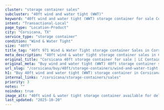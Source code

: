 ```yaml
---
cluster: "storage container sales"
subcluster: "40ft wind and water tight (WWT)"
keyword: "40ft wind and water tight (WWT) storage container for sale Corsicana, TX"
intent: "Transactional-Local"
page_type: "Location-Product"
city: "Corsicana, TX"
service_type: "storage container"
condition: "Wind & Water Tight"
size: "40ft"
title_tag: "40ft 971 Wind & Water Tight storage container Sales in Corsicana | LC Container"
meta_description: "40ft wind & water tight storage container sales in Corsicana. Fast delivery, competitive pricing. Serving storage containers area. Quote ID: FJ2. Call (214) 524-4168 for your free quote today."
original_title: "Corsicana 40ft storage container for sale | LC Container"
original_meta: "Buy wind and water tight (WWT) 40ft storage container sale with local delivery in Corsicana, TX. LC Container — local Since 2003. Request a fast quote today."
url_slug: "/corsicana/buy/40ft/storage-containers/wind-and-water-tight-wwt"
h1: "Buy 40ft wind and water tight (WWT) storage container in Corsicana"
internal_links: "/corsicana/storage-containers/sales"
priority: 3
notes: ""
noindex: true
image_alt: "40ft wind & water tight storage container available for delivery in Corsicana"
last_updated: "2025-10-20"
---
```


<!-- TODO: Add unique city/inventory copy, images, and internal links here. -->
